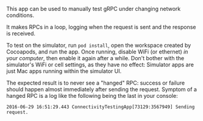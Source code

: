 This app can be used to manually test gRPC under changing network conditions.

It makes RPCs in a loop, logging when the request is sent and the response is received.

To test on the simulator, run `pod install`, open the workspace created by Cocoapods, and run the app.
Once running, disable WiFi (or ethernet) _in your computer_, then enable it again after a while. Don't
bother with the simulator's WiFi or cell settings, as they have no effect: Simulator apps are just Mac
apps running within the simulator UI.

The expected result is to never see a "hanged" RPC: success or failure should happen almost immediately
after sending the request. Symptom of a hanged RPC is a log like the following being the last in your
console:

```
2016-06-29 16:51:29.443 ConnectivityTestingApp[73129:3567949] Sending request.
```
